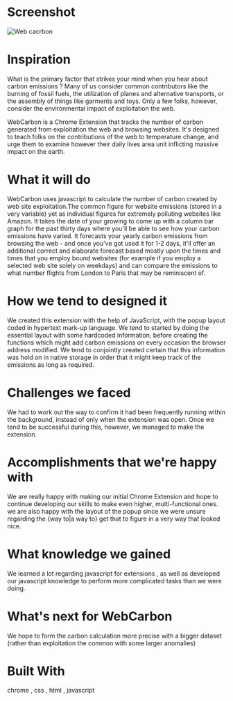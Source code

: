 

# Screenshot

![Web cacrbon](https://user-images.githubusercontent.com/68181276/148726161-33643911-982e-4de7-ad8e-74753de9eaec.png)


# Inspiration
What is the primary factor that strikes your mind when you hear about carbon emissions ? Many of us consider common contributors like the burning of fossil fuels, the utilization of planes and alternative transports, or the assembly of things like garments and toys. Only a few folks, however, consider the environmental impact of exploitation the web.

WebCarbon is a Chrome Extension that tracks the number of carbon generated from exploitation the web and browsing websites. It's designed to teach folks on the contributions of the web to temperature change, and urge them to examine however their daily lives area unit inflicting massive impact on the earth.

# What it will do
WebCarbon uses javascript to calculate the number of carbon created by web site exploitation.The common figure for website emissions (stored in a very variable) yet as individual figures for extremely polluting websites like Amazon. It takes the date of your growing to come up with a column bar graph for the past thirty days where you'll be able to see how your carbon emissions have varied. It forecasts your yearly carbon emissions from browsing the web - and once you've got used it for 1-2 days, it'll offer an additional correct and elaborate forecast based mostly upon the times and times that you employ bound websites (for example if you employ a selected web site solely on weekdays) and can compare the emissions to what number flights from London to Paris that may be reminiscent of.



# How we tend to designed it
We created this extension with the help of JavaScript, with the popup layout coded in hypertext mark-up language. We tend to started by doing the essential layout with some hardcoded information, before creating the functions which might add carbon emissions on every occasion the browser address modified. We tend to conjointly created certain that this information was hold on in native storage in order that it might keep track of the emissions as long as required.

# Challenges we faced
We had to work out the way to confirm it had been frequently running within the background, instead of only when the extension was open. Once we tend to be successful during this, however, we managed to make the extension.

# Accomplishments that we're happy with
We are really happy with making our initial Chrome Extension and hope to continue developing our skills to make even higher, multi-functional ones. we are also happy with the layout of the popup since we were unsure regarding the {way to|a way to} get that to figure in a very way that looked nice.

# What knowledge we gained
We learned a lot regarding javascript for extensions , as well as developed our javascript knowledge to perform more complicated tasks than we were doing.

# What's next for WebCarbon
We hope to form the carbon calculation more precise with a bigger dataset (rather than exploitation the common with some larger anomalies)

# Built With
chrome , css , html , javascript
